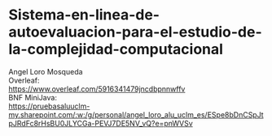 # Sistema-en-linea-de-autoevaluacion-para-el-estudio-de-la-complejidad-computacional

Angel Loro Mosqueda  
Overleaf:  
https://www.overleaf.com/5916341479jncdbpnnwffv  
BNF MiniJava:  
https://pruebasaluuclm-my.sharepoint.com/:w:/g/personal/angel_loro_alu_uclm_es/ESpe8bDnCSpJtpJRdFc8rHsBU0JLYCGa-PEVJ7DE5NV_vQ?e=pnWVSv